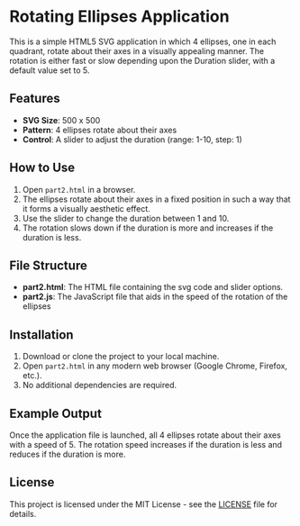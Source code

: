# Rotating Ellipses Application

This is a simple HTML5 SVG application in which 4 ellipses, one in each quadrant, rotate about their axes in a visually appealing manner. The rotation is either fast or slow depending upon the Duration slider, with a default value set to 5.

## Features

- **SVG Size**: 500 x 500
- **Pattern**: 4 ellipses rotate about their axes
- **Control**: A slider to adjust the duration (range: 1-10, step: 1)

## How to Use

1. Open `part2.html` in a browser.
2. The ellipses rotate about their axes in a fixed position in such a way that it forms a visually aesthetic effect.
3. Use the slider to change the duration between 1 and 10.
4. The rotation slows down if the duration is more and increases if the duration is less.
   
## File Structure

- **part2.html**: The HTML file containing the svg code and slider options.
- **part2.js**: The JavaScript file that aids in the speed of the rotation of the ellipses
   
## Installation

1. Download or clone the project to your local machine.
2. Open `part2.html` in any modern web browser (Google Chrome, Firefox, etc.).
3. No additional dependencies are required.

## Example Output

Once the application file is launched, all 4 ellipses rotate about their axes with a speed of 5. The rotation speed increases if the duration is less and reduces if the duration is more.

## License

This project is licensed under the MIT License - see the [LICENSE](License.txt) file for details.

